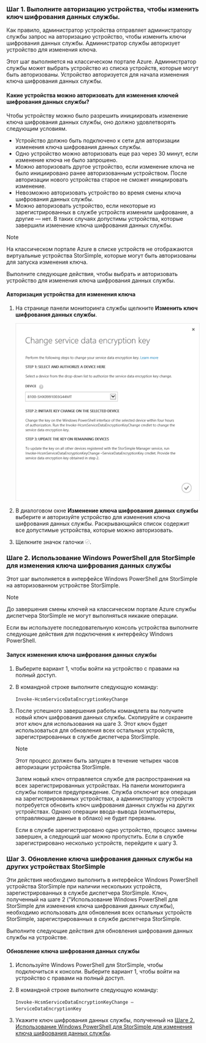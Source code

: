 <!--author=SharS last changed: 12/01/15-->

### <a name="step-1-authorize-a-device-to-change-the-service-data-encryption-key-in-the-azure-classic-portal"></a>Шаг 1. Выполните авторизацию устройства, чтобы изменить ключ шифрования данных службы.
Как правило, администратор устройства отправляет администратору службы запрос на авторизацию устройство, чтобы изменить ключи шифрования данных службы. Администратор службы авторизует устройство для изменения ключа.

Этот шаг выполняется на классическом портале Azure. Администратор службы может выбрать устройство из списка устройств, которые могут быть авторизованы. Устройство авторизуется для начала изменения ключа шифрования данных службы.

#### <a name="which-devices-can-be-authorized-to-change-service-data-encryption-keys"></a>Какие устройства можно авторизовать для изменения ключей шифрования данных службы?
Чтобы устройству можно было разрешить инициировать изменение ключа шифрования данных службы, оно должно удовлетворять следующим условиям.

* Устройство должно быть подключено к сети для авторизации изменения ключа шифрования данных службы.
* Одно устройство можно авторизовать еще раз через 30 минут, если изменение ключа не было запрошено.
* Можно авторизовать другое устройство, если изменение ключа не было инициировано ранее авторизованным устройством. После авторизации нового устройства старое не сможет инициировать изменение.
* Невозможно авторизовать устройство во время смены ключа шифрования данных службы.
* Можно авторизовать устройство, если некоторые из зарегистрированных в службе устройств изменили шифрование, а другие — нет. В таких случаях допустимы устройства, которые завершили изменение ключа шифрования данных службы.

> [!NOTE]
> На классическом портале Azure в списке устройств не отображаются виртуальные устройства StorSimple, которые могут быть авторизованы для запуска изменения ключа.
> 
> 

Выполните следующие действия, чтобы выбрать и авторизовать устройство для изменения ключа шифрования данных службы.

#### <a name="to-authorize-a-device-to-change-the-key"></a>Авторизация устройства для изменения ключа
1. На странице панели мониторинга службы щелкните **Изменить ключ шифрования данных службы**.
   
    ![Изменение ключа шифрования службы](./media/storsimple-change-data-encryption-key/HCS_ChangeServiceDataEncryptionKey-include.png)
2. В диалоговом окне **Изменение ключа шифрования данных службы** выберите и авторизуйте устройство для изменения ключа шифрования данных службы. Раскрывающийся список содержит все допустимые устройства, которые можно авторизовать.
3. Щелкните значок галочки  ![значок галочки](./media/storsimple-change-data-encryption-key/HCS_CheckIcon-include.png).

### <a name="step-2-use-windows-powershell-for-storsimple-to-initiate-the-service-data-encryption-key-change"></a>Шаге 2. Использование Windows PowerShell для StorSimple для изменения ключа шифрования данных службы
Этот шаг выполняется в интерфейсе Windows PowerShell для StorSimple на авторизованном устройстве StorSimple.

> [!NOTE]
> До завершения смены ключей на классическом портале Azure службы диспетчера StorSimple не могут выполняться никакие операции.
> 
> 

Если вы используете последовательную консоль устройства выполните следующие действия для подключения к интерфейсу Windows PowerShell.

#### <a name="to-initiate-the-service-data-encryption-key-change"></a>Запуск изменения ключа шифрования данных службы
1. Выберите вариант 1, чтобы войти на устройство с правами на полный доступ.
2. В командной строке выполните следующую команду:
   
     `Invoke-HcsmServiceDataEncryptionKeyChange`
3. После успешного завершения работы командлета вы получите новый ключ шифрования данных службы. Скопируйте и сохраните этот ключ для использования на шаге 3. Этот ключ будет использоваться для обновления всех остальных устройств, зарегистрированных в службе диспетчера StorSimple.
   
   > [!NOTE]
   > Этот процесс должен быть запущен в течение четырех часов авторизации устройства StorSimple.
   > 
   > 
   
   Затем новый ключ отправляется службе для распространения на всех зарегистрированных устройствах. На панели мониторинга службы появится предупреждение. Служба отключит все операция на зарегистрированных устройствах, а администратору устройств потребуется обновить ключ шифрования данных службы на других устройствах. Однако операции ввода-вывода (компьютеры, отправляющие данные в облако) не будет прерваны.
   
   Если в службе зарегистрировано одно устройство, процесс замены завершен, а следующий шаг можно пропустить. Если в службе зарегистрировано несколько устройств, перейдите к шагу 3.

### <a name="step-3-update-the-service-data-encryption-key-on-other-storsimple-devices"></a>Шаг 3. Обновление ключа шифрования данных службы на других устройствах StorSimple
Эти действия необходимо выполнить в интерфейсе Windows PowerShell устройства StorSimple при наличии нескольких устройств, зарегистрированных в службе диспетчера StorSimple. Ключ, полученный на шаге 2 ("Использование Windows PowerShell для StorSimple для изменения ключа шифрования данных службы), необходимо использовать для обновления всех остальных устройств StorSimple, зарегистрированных в службе диспетчера StorSimple.

Выполните следующие действия для обновления шифрования данных службы на устройстве.

#### <a name="to-update-the-service-data-encryption-key"></a>Обновление ключа шифрования данных службы
1. Используйте Windows PowerShell для StorSimple, чтобы подключиться к консоли. Выберите вариант 1, чтобы войти на устройство с правами на полный доступ.
2. В командной строке выполните следующую команду:
   
    `Invoke-HcsmServiceDataEncryptionKeyChange – ServiceDataEncryptionKey`
3. Укажите ключ шифрования данных службы, полученный на [Шаге 2. Использование Windows PowerShell для StorSimple для изменения ключа шифрования данных службы](#to-initiate-the-service-data-encryption-key-change).



<!--HONumber=Nov16_HO3-->


